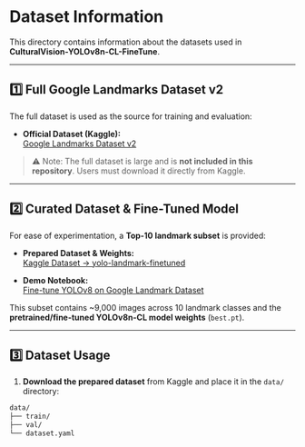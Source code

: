 # Dataset Information

This directory contains information about the datasets used in **CulturalVision-YOLOv8n-CL-FineTune**.

---

## 1️⃣ Full Google Landmarks Dataset v2

The full dataset is used as the source for training and evaluation:

- **Official Dataset (Kaggle):**  
  [Google Landmarks Dataset v2](https://www.kaggle.com/competitions/landmark-recognition-2020/data)  

> ⚠️ Note: The full dataset is large and is **not included in this repository**. Users must download it directly from Kaggle.

---

## 2️⃣ Curated Dataset & Fine-Tuned Model

For ease of experimentation, a **Top-10 landmark subset** is provided:

- **Prepared Dataset & Weights:**  
  [Kaggle Dataset → yolo-landmark-finetuned](https://www.kaggle.com/datasets/bisheralsaleh/yolo-landmark-finetuned)  

- **Demo Notebook:**  
  [Fine-tune YOLOv8 on Google Landmark Dataset](https://www.kaggle.com/code/bisheralsaleh/fine-tune-yolov8-on-google-landmark-dataset)  

This subset contains ~9,000 images across 10 landmark classes and the **pretrained/fine-tuned YOLOv8n-CL model weights** (`best.pt`).

---

## 3️⃣ Dataset Usage

1. **Download the prepared dataset** from Kaggle and place it in the `data/` directory:
```bash
data/
├── train/
├── val/
└── dataset.yaml
```
